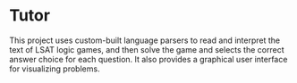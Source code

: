 # Tutor
This project uses custom-built language parsers to read and interpret the text of LSAT logic games, and then solve the game and selects the correct answer choice for each question. It also provides a graphical user interface for visualizing problems. 
